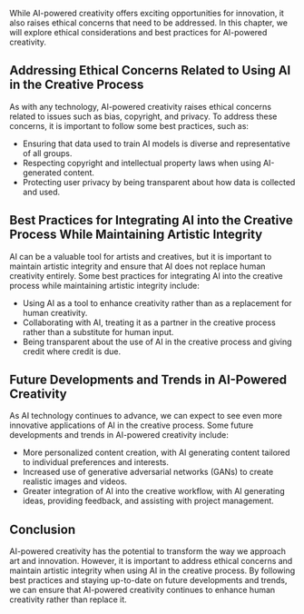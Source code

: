 
While AI-powered creativity offers exciting opportunities for innovation, it also raises ethical concerns that need to be addressed. In this chapter, we will explore ethical considerations and best practices for AI-powered creativity.

Addressing Ethical Concerns Related to Using AI in the Creative Process
-----------------------------------------------------------------------

As with any technology, AI-powered creativity raises ethical concerns related to issues such as bias, copyright, and privacy. To address these concerns, it is important to follow some best practices, such as:

* Ensuring that data used to train AI models is diverse and representative of all groups.
* Respecting copyright and intellectual property laws when using AI-generated content.
* Protecting user privacy by being transparent about how data is collected and used.

Best Practices for Integrating AI into the Creative Process While Maintaining Artistic Integrity
------------------------------------------------------------------------------------------------

AI can be a valuable tool for artists and creatives, but it is important to maintain artistic integrity and ensure that AI does not replace human creativity entirely. Some best practices for integrating AI into the creative process while maintaining artistic integrity include:

* Using AI as a tool to enhance creativity rather than as a replacement for human creativity.
* Collaborating with AI, treating it as a partner in the creative process rather than a substitute for human input.
* Being transparent about the use of AI in the creative process and giving credit where credit is due.

Future Developments and Trends in AI-Powered Creativity
-------------------------------------------------------

As AI technology continues to advance, we can expect to see even more innovative applications of AI in the creative process. Some future developments and trends in AI-powered creativity include:

* More personalized content creation, with AI generating content tailored to individual preferences and interests.
* Increased use of generative adversarial networks (GANs) to create realistic images and videos.
* Greater integration of AI into the creative workflow, with AI generating ideas, providing feedback, and assisting with project management.

Conclusion
----------

AI-powered creativity has the potential to transform the way we approach art and innovation. However, it is important to address ethical concerns and maintain artistic integrity when using AI in the creative process. By following best practices and staying up-to-date on future developments and trends, we can ensure that AI-powered creativity continues to enhance human creativity rather than replace it.
